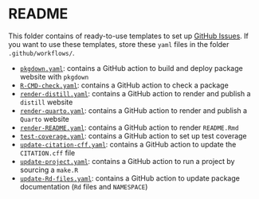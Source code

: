 # README

This folder contains of ready-to-use templates to set up [GitHub Issues](https://docs.github.com/en/actions). If you want to use these templates, store these `yaml` files in the folder `.github/workflows/`.

- [`pkgdown.yaml`](https://github.com/frbcesab/templates/tree/main/gh-actions/pkgdown.yaml): contains a GitHub action to build and deploy package website with `pkgdown`
- [`R-CMD-check.yaml`](https://github.com/frbcesab/templates/tree/main/gh-actions/R-CMD-check.yaml): contains a GitHub action to check a package
- [`render-distill.yaml`](https://github.com/frbcesab/templates/tree/main/gh-actions/render-distill.yaml): contains a GitHub action to render and publish a `distill` website
- [`render-quarto.yaml`](https://github.com/frbcesab/templates/tree/main/gh-actions/render-quarto.yaml): contains a GitHub action to render and publish a `Quarto` website
- [`render-README.yaml`](https://github.com/frbcesab/templates/tree/main/gh-actions/render-README.yaml): contains a GitHub action to render `README.Rmd`
- [`test-coverage.yaml`](https://github.com/frbcesab/templates/tree/main/gh-actions/test-coverage.yaml): contains a GitHub action to set up test coverage
- [`update-citation-cff.yaml`](https://github.com/frbcesab/templates/tree/main/gh-actions/update-citation-cff.yaml): contains a GitHub action to update the `CITATION.cff` file
- [`update-project.yaml`](https://github.com/frbcesab/templates/tree/main/gh-actions/update-project.yaml): contains a GitHub action to run a project by sourcing a `make.R`
- [`update-Rd-files.yaml`](https://github.com/frbcesab/templates/tree/main/gh-actions/update-Rd-files.yaml): contains a GitHub action to update package documentation (`Rd` files and `NAMESPACE`)
